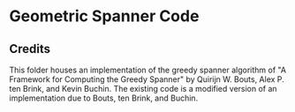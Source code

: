 # Geometric Spanner Code

## Credits

This folder houses an implementation of the greedy spanner algorithm of 
"A Framework for Computing the Greedy Spanner" by Quirijn W. Bouts, 
Alex P. ten Brink, and Kevin Buchin.  The existing code is a modified
version of an implementation due to Bouts, ten Brink, and Buchin. 

